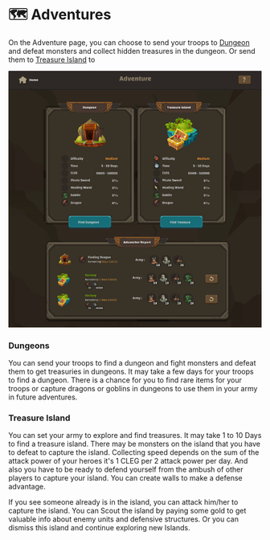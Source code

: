 # 🗺 Adventures

On the Adventure page, you can choose to send your troops to [Dungeon ](adventures.md#dungeons)and defeat monsters and collect hidden treasures in the dungeon. Or send them to [Treasure Island](adventures.md#treasure-island) to

![](<../.gitbook/assets/image (3) (1).png>)

### Dungeons

You can send your troops to find a dungeon and fight monsters and defeat them to get treasuries in dungeons. It may take a few days for your troops to find a dungeon. There is a chance for you to find rare items for your troops or capture dragons or goblins in dungeons to use them in your army in future adventures.

### Treasure Island

You can set your army to explore and find treasures. It may take 1 to 10 Days to find a treasure island. There may be monsters on the island that you have to defeat to capture the island. Collecting speed depends on the sum of the attack power of your heroes it's 1 CLEG per 2 attack power per day. And also you have to be ready to defend yourself from the ambush of other players to capture your island. You can create walls to make a defense advantage.

If you see someone already is in the island, you can attack him/her to capture the island. You can Scout the island by paying some gold to get valuable info about enemy units and defensive structures. Or you can dismiss this island and continue exploring new Islands.

